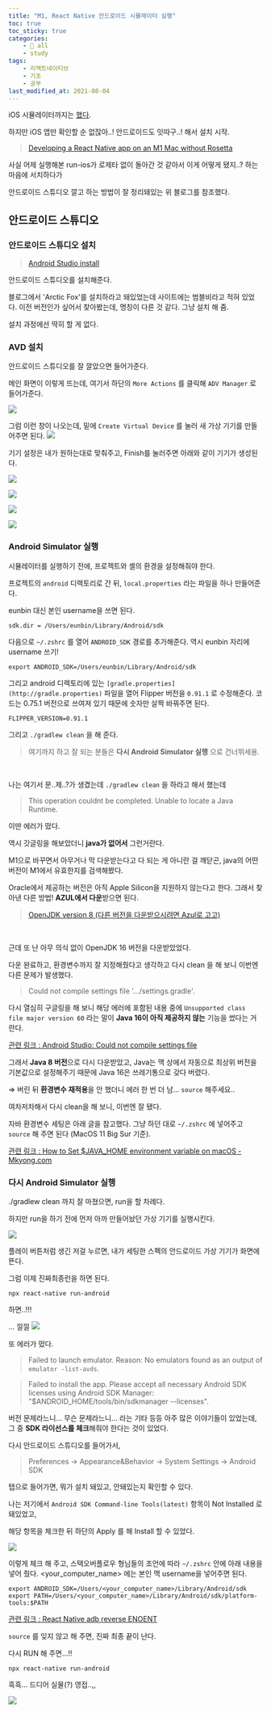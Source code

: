 ```yaml
---
title: "M1, React Native 안드로이드 시뮬레이터 실행"
toc: true
toc_sticky: true
categories:
    - 📂 all
    - study
tags:
    - 리액트네이티브
    - 기초
    - 공부
last_modified_at: 2021-08-04
---
```


iOS 시뮬레이터까지는 [했다](https://2unbini.github.io/study/react-native-iOS-simulator).

하지만 iOS 앱만 확인할 순 없잖아..! 안드로이드도 잇따구..! 해서 설치 시작.

> [Developing a React Native app on an M1 Mac without Rosetta](https://medium.com/@davidjasonharding/developing-a-react-native-app-on-an-m1-mac-without-rosetta-29fcc7314d70)

사실 어제 실행해본 run-ios가 로제타 없이 돌아간 것 같아서 이게 어떻게 됐지..? 하는 마음에 서치하다가

안드로이드 스튜디오 깔고 하는 방법이 잘 정리돼있는 위 블로그를 참조했다.


## 안드로이드 스튜디오

### 안드로이드 스튜디오 설치

> [Android Studio install](https://developer.android.com/studio/preview)

안드로이드 스튜디오를 설치해준다.

블로그에서 'Arctic Fox'를 설치하라고 돼있었는데 사이트에는 범블비라고 적혀 있었다. 이전 버전인가 싶어서 찾아봤는데, 명칭이 다른 것 같다. 그냥 설치 해 줌.

설치 과정에선 딱히 할 게 없다.

### AVD 설치

안드로이드 스튜디오를 잘 깔았으면 들어가준다.

메인 화면이 이렇게 뜨는데, 여기서 하단의 `More Actions` 를 클릭해 `ADV Manager` 로 들어가준다.

![](https://images.velog.io/images/seri_ous/post/f8d8e04d-1d25-436e-934a-b69b997ff6f8/%EC%8A%A4%ED%81%AC%EB%A6%B0%EC%83%B7%202021-08-04%20%EC%98%A4%ED%9B%84%202.42.50.png)

그럼 이런 창이 나오는데, 밑에 `Create Virtual Device` 를 눌러 새 가상 기기를 만들어주면 된다.
![](https://images.velog.io/images/seri_ous/post/a45a2eff-1408-44c8-9f7d-a12dd6f64f2d/%EC%8A%A4%ED%81%AC%EB%A6%B0%EC%83%B7%202021-08-04%20%EC%98%A4%ED%9B%84%202.43.07.png)


기기 설정은 내가 원하는대로 맞춰주고, Finish를 눌러주면 아래와 같이 기기가 생성된다.

![](https://images.velog.io/images/seri_ous/post/d062e1f8-c2cc-47c3-a6ca-d049d3614b7b/%EC%8A%A4%ED%81%AC%EB%A6%B0%EC%83%B7%202021-08-04%20%EC%98%A4%ED%9B%84%201.06.56.png)

![](https://images.velog.io/images/seri_ous/post/dfed1104-1cc0-42b1-8b1c-41f9f6a0910d/%EC%8A%A4%ED%81%AC%EB%A6%B0%EC%83%B7%202021-08-04%20%EC%98%A4%ED%9B%84%201.07.02.png)

![](https://images.velog.io/images/seri_ous/post/3335e0ff-2d13-41ca-9a6c-5bf904783a65/%EC%8A%A4%ED%81%AC%EB%A6%B0%EC%83%B7%202021-08-04%20%EC%98%A4%ED%9B%84%201.07.08.png)

![](https://images.velog.io/images/seri_ous/post/d6a9ea28-1620-4623-a181-aa9c72c47ebb/%EC%8A%A4%ED%81%AC%EB%A6%B0%EC%83%B7%202021-08-04%20%EC%98%A4%ED%9B%84%201.07.19.png)



### Android Simulator 실행

시뮬레이터를 실행하기 전에, 프로젝트와 셸의 환경을 설정해줘야 한다.

프로젝트의 `android` 디렉토리로 간 뒤, `local.properties` 라는 파일을 하나 만들어준다.

eunbin 대신 본인 username을 쓰면 된다.

```
sdk.dir = /Users/eunbin/Library/Android/sdk
```

다음으로 `~/.zshrc` 를 열어 `ANDROID_SDK` 경로를 추가해준다.
역시 eunbin 자리에 username 쓰기!

```
export ANDROID_SDK=/Users/eunbin/Library/Android/sdk
```

그리고 android 디렉토리에 있는 `[gradle.properties](http://gradle.properties)` 파일을 열어 Flipper 버전을 `0.91.1` 로 수정해준다. 코드는 0.75.1 버전으로 쓰여져 있기 때문에 숫자만 살짝 바꿔주면 된다.

```
FLIPPER_VERSION=0.91.1
```

그리고 `./gradlew clean` 을 해 준다.


> 여기까지 하고 잘 되는 분들은 **다시 Android Simulator 실행** 으로 건너뛰세용.

<br/>

나는 여기서 문..제..?가 생겼는데 `./gradlew clean` 을 하라고 해서 했는데

> This operation couldnt be completed. Unable to locate a Java Runtime.

이딴 에러가 떴다.

역시 갓글링을 해보았더니 **java가 없어서** 그런거란다.

M1으로 바꾸면서 아무거나 막 다운받는다고 다 되는 게 아니란 걸 깨닫곤, java의 어떤 버전이 M1에서 유효한지를 검색해봤다.

Oracle에서 제공하는 버전은 아직 Apple Silicon을 지원하지 않는다고 한다. 그래서 찾아낸 다른 방법! **AZUL에서 다운**받으면 된다.

> [OpenJDK version 8 (다른 버전을 다운받으시려면 Azul로 고고)](https://www.azul.com/downloads/?version=java-8-lts&package=jdk)

<br/>

근데 또 난 아무 의식 없이 OpenJDK 16 버전을 다운받았었다.

다운 완료하고, 환경변수까지 잘 지정해줬다고 생각하고 다시 clean 을 해 보니 이번엔 다른 문제가 발생했다.

> Could not compile settings file '.../settings.gradle'.

다시 열심히 구글링을 해 보니 해당 에러에 포함된 내용 중에 `Unsupported class file major version 60` 라는 말이 **Java 16이 아직 제공하지 않는** 기능을 썼다는 거란다.

[관련 링크 : Android Studio: Could not compile settings file](https://stackoverflow.com/questions/67462224/android-studio-could-not-compile-settings-file)


그래서 **Java 8 버전**으로 다시 다운받았고, Java는 맥 상에서 자동으로 최상위 버전을 기본값으로 설정해주기 때문에 Java 16은 쓰레기통으로 갖다 버렸다.

⇒ 버린 뒤 **환경변수 재적용**을 안 했더니 에러 한 번 더 남... `source` 해주세요..

여차저차해서 다시 clean을 해 보니, 이번엔 잘 됐다.

자바 환경변수 세팅은 아래 글을 참고했다. 그냥 하던 대로 `~/.zshrc` 에 넣어주고 `source` 해 주면 된다 (MacOS 11 Big Sur 기준).

[관련 링크 : How to Set $JAVA_HOME environment variable on macOS - Mkyong.com](https://mkyong.com/java/how-to-set-java_home-environment-variable-on-mac-os-x/)


### 다시 Android Simulator 실행

./gradlew clean 까지 잘 마쳤으면, run을 할 차례다.

하지만 run을 하기 전에 먼저 아까 만들어놨던 가상 기기를 실행시킨다.

![](https://images.velog.io/images/seri_ous/post/762631ed-a09c-41d6-972b-6c2f4985dc51/%EC%8A%A4%ED%81%AC%EB%A6%B0%EC%83%B7%202021-08-04%20%EC%98%A4%ED%9B%84%201.07.19.png)

플레이 버튼처럼 생긴 저걸 누르면, 내가 세팅한 스펙의 안드로이드 가상 기기가 화면에 뜬다.

그럼 이제 진짜최종런을 하면 된다.

```
npx react-native run-android
```

하면..!!!


... 낄낄
![](https://images.velog.io/images/seri_ous/post/9fd5d6ff-d3fc-48aa-b14a-d24db24443be/%EC%8A%A4%ED%81%AC%EB%A6%B0%EC%83%B7%202021-08-04%20%EC%98%A4%ED%9B%84%201.35.34.png)


또 에러가 떴다.

> Failed to launch emulator. Reason: No emulators found as an output of `emulator -list-avds`.

> Failed to install the app. Please accept all necessary Android SDK licenses using Android SDK Manager: "$ANDROID_HOME/tools/bin/sdkmanager --licenses".

버전 문제라느니... 무슨 문제라느니... 라는 기타 등등 아주 많은 이야기들이 있었는데, 그 중 **SDK 라이선스를 체크**해줘야 한다는 것이 있었다.

다시 안드로이드 스튜디오를 들어가서,

> Preferences → Appearance&Behavior → System Settings → Android SDK

탭으로 들어가면, 뭐가 설치 돼있고, 안돼있는지 확인할 수 있다.

나는 저기에서 `Android SDK Command-line Tools(latest)` 항목이 Not Installed 로 돼있었고,

해당 항목을 체크한 뒤 하단의 Apply 를 해 Install 할 수 있었다.

![](https://images.velog.io/images/seri_ous/post/8ef4037c-0a3a-4974-b653-589ffb94bc1d/%EC%8A%A4%ED%81%AC%EB%A6%B0%EC%83%B7%202021-08-04%20%EC%98%A4%ED%9B%84%202.54.21.png)

이렇게 체크 해 주고, 스택오버플로우 형님들의 조언에 따라 `~/.zshrc` 안에 아래 내용을 넣어 줬다. <your_computer_name> 에는 본인 맥 username을 넣어주면 된다.

```
export ANDROID_SDK=/Users/<your_computer_name>/Library/Android/sdk
export PATH=/Users/<your_computer_name>/Library/Android/sdk/platform-tools:$PATH
```
[관련 링크 : React Native adb reverse ENOENT](https://stackoverflow.com/questions/38835931/react-native-adb-reverse-enoent)

`source` 를 잊지 않고 해 주면, 진짜 최종 끝이 난다.

다시 RUN 해 주면...!!

```
npx react-native run-android
```

흑흑... 드디어 실물(?) 영접..,,

![](https://images.velog.io/images/seri_ous/post/097ff32b-0401-4940-ae4b-d45f819bcd1e/%EC%8A%A4%ED%81%AC%EB%A6%B0%EC%83%B7%202021-08-04%20%EC%98%A4%ED%9B%84%2012.48.27.png)